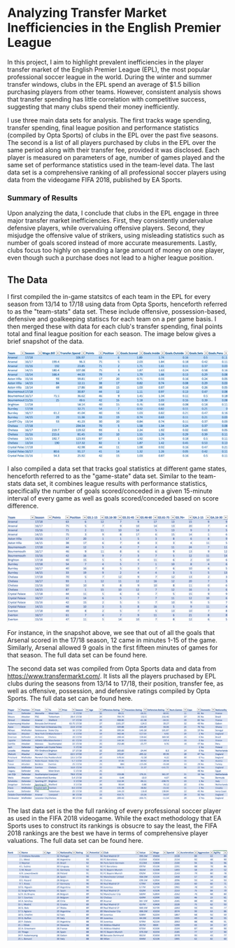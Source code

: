 # Analyzing Transfer Market Inefficiencies in the English Premier League #

	
  
  In this project, I aim to highlight prevalent inefficiencies in the player transfer market of the English Premier League (EPL), the most popular professional soccer league in the world. During the winter and summer transfer windows, clubs in the EPL spend an average of $1.5 billion purchasing players from other teams. However, consistent analysis shows that transfer spending has little correlation with competitive success, suggesting that many clubs spend their money inefficiently.
	
  I use three main data sets for analysis. The first tracks wage spending, transfer spending, final league position and performance statistics (compiled by Opta Sports) of clubs in the EPL over the past five seasons. The second is a list of all players purchased by clubs in the EPL over the same period along with their transfer fee, provided it was disclosed. Each player is measured on parameters of age, number of games played and the same set of performance statistics used in the team-level data. The last data set is a comprehensive ranking of all professional soccer players using data from the videogame FIFA 2018, published by EA Sports.
  
 
### Summary of Results ###

  Upon analyzing the data, I conclude that clubs in the EPL engage in three major transfer market inefficiencies. First, they consistently undervalue defensive players, while overvaluing offensive players. Second, they misjudge the offensive value of strikers, using misleading statistics such as number of goals scored instead of more accurate measurements. Lastly, clubs focus too highly on spending a large amount of money on one player, even though such a purchase does not lead to a higher league position. 



## The Data ##

I first compiled the in-game statsitcs of each team in the EPL for every season from 13/14 to 17/18 using data from Opta Sports, henceforth referred to as the "team-stats" data set. These include offensive, possession-based, defensive and goalkeeping statiscs for each team on a per game basis. I then merged these with data for each club's transfer spending, final points total and final league position for each season. The image below gives a brief snapshot of the data.

![alt text](https://github.com/Ajay-Chopra/EPL-Trasnfer-Market/blob/master/Images/Competitve%20Stats%20Data-Set.png)

I also compiled a data set that tracks goal statistics at different game states, henceforth referred to as the "game-state" data set. Similar to the team-stats data set, it combines league results with performance statistics, specifically the number of goals scored/conceded in a given 15-minute interval of every game as well as goals scored/conceded based on score difference.

![alt text](https://github.com/Ajay-Chopra/EPL-Trasnfer-Market/blob/master/Images/Game-State-Data.png)

For instance, in the snapshot above, we see that out of all the goals that Arsenal scored in the 17/18 season, 12 came in minutes 1-15 of the game. Similarly, Arsenal allowed 9 goals in the first fifteen minutes of games for that season. The full data set can be found here. 

The second data set was compiled from Opta Sports data and data from https://www.transfermarkt.com/. It lists all the players pruchased by EPL clubs during the seasons from 13/14 to 17/18, their position, transfer fee, as well as offensive, possession, and defensive ratings compiled by Opta Sports. The full data set can be found here.

![alt text](https://github.com/Ajay-Chopra/EPL-Trasnfer-Market/blob/master/Images/Transfer-Data.png)

The last data set is the the full ranking of every professional soccer player as used in the FIFA 2018 videogame. While the exact methodology that EA Sports uses to construct its rankings is obsucre to say the least, the FIFA 2018 rankings are the best we have in terms of comprehensive player valuations. The full data set can be found here.

![alt text](https://github.com/Ajay-Chopra/EPL-Trasnfer-Market/blob/master/Images/Player-Rankings.png)



































